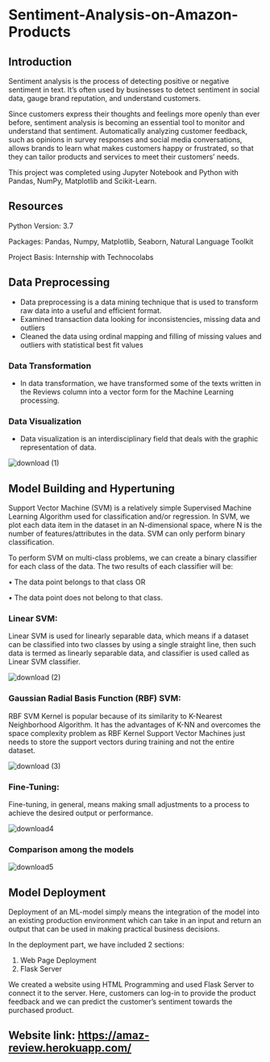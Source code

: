# Sentiment-Analysis-on-Amazon-Products


## Introduction

Sentiment analysis is the process of detecting positive or negative sentiment in text. It’s often used by businesses to detect sentiment in social data, gauge brand reputation, and understand customers.

Since customers express their thoughts and feelings more openly than ever before, sentiment analysis is becoming an essential tool to monitor and understand that sentiment. Automatically analyzing customer feedback, such as opinions in survey responses and social media conversations, allows brands to learn what makes customers happy or frustrated, so that they can tailor products and services to meet their customers’ needs.

This project was completed using Jupyter Notebook and Python with Pandas, NumPy, Matplotlib and Scikit-Learn.

## Resources
 Python Version: 3.7

 Packages: Pandas, Numpy, Matplotlib, Seaborn, Natural Language Toolkit

 Project Basis: Internship with Technocolabs
 
## Data Preprocessing

* Data preprocessing is a data mining technique that is used to transform raw data into a useful and efficient format.
* Examined transaction data looking for inconsistencies, missing data and outliers
* Cleaned the data using ordinal mapping and filling of missing values and outliers with statistical best fit values

### Data Transformation
* In data transformation, we have transformed some of the texts written in the Reviews column into a vector form for the Machine Learning processing.

### Data Visualization 
* Data visualization is an interdisciplinary field that deals with the graphic representation of data.

![download (1)](https://user-images.githubusercontent.com/85448559/125897405-fe01807b-4774-4ba9-805c-2a156505ed5e.png)

## Model Building and Hypertuning

Support Vector Machine (SVM) is a relatively simple Supervised Machine Learning Algorithm used for classification and/or regression. In SVM, we plot each data item in the dataset in an N-dimensional space, where N is the number of features/attributes in the data. SVM can only perform binary classification.

To perform SVM on multi-class problems, we can create a binary classifier for each class of the data. The two results of each classifier will be:

• The data point belongs to that class OR

• The data point does not belong to that class.

### Linear SVM: 
Linear SVM is used for linearly separable data, which means if a dataset can be classified into two classes by using a single straight line, then such data is termed as linearly separable data, and classifier is used called as Linear SVM classifier.

![download (2)](https://user-images.githubusercontent.com/85448559/125898106-a28af59c-49c9-4e2c-96d9-fa7841975d71.png)


### Gaussian Radial Basis Function (RBF) SVM:
RBF SVM Kernel is popular because of its similarity to K-Nearest Neighborhood Algorithm. It has the advantages of K-NN and overcomes the space complexity problem as RBF Kernel Support Vector Machines just needs to store the support vectors during training and not the entire dataset.

![download (3)](https://user-images.githubusercontent.com/85448559/125898164-f002a59f-92bc-4025-be6e-53c1e1a0cfc7.png)


### Fine-Tuning:
Fine-tuning, in general, means making small adjustments to a process to achieve the desired output or performance.

![download4](https://user-images.githubusercontent.com/72228043/125901804-968b47c6-1ae2-47a0-8b8e-cab90558ef6e.png)

### Comparison among the models

![download5](https://user-images.githubusercontent.com/72228043/125901998-163fc133-e8ff-41cb-9e31-d1334cdf8d59.png)


## Model Deployment

Deployment of an ML-model simply means the integration of the model into an existing production environment which can take in an input and return an output that can be used in making practical business decisions.

In the deployment part, we have included 2 sections:
1. Web Page Deployment
2. Flask Server

We created a website using HTML Programming and used Flask Server to connect it to the server.
Here, customers can log-in to provide the product feedback and we can predict the customer’s sentiment towards the purchased product.

## Website link: https://amaz-review.herokuapp.com/




 






